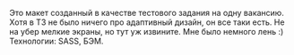 Это макет созданный в качестве тестового задания на одну вакансию.
Хотя в ТЗ не было ничего про адаптивный дизайн, он все таки есть. Не на убер мелкие экраны, но тут уж извините. Мне было немного лень :)
Технологии: SASS, БЭМ.
